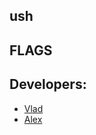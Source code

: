 ## ush

## FLAGS 

## Developers:
- [Vlad](https://github.com/vstruk01)
- [Alex](https://github.com/ivannikovalex0502)
